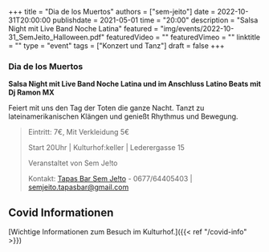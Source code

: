 +++
title = "Dia de los Muertos"
authors = ["sem-jeito"]
date = 2022-10-31T20:00:00
publishdate = 2021-05-01
time = "20:00"
description = "Salsa Night mit Live Band Noche Latina"
featured = "img/events/2022-10-31_SemJeito_Halloween.pdf"
featuredVideo = ""
featuredVimeo = ""
linktitle = ""
type = "event"
tags = ["Konzert und Tanz"]
draft = false
+++

### Dia de los Muertos
**Salsa Night mit Live Band Noche Latina und im Anschluss Latino Beats mit Dj Ramon MX**  

Feiert mit uns den Tag der Toten die ganze Nacht.  Tanzt zu lateinamerikanischen Klängen und genießt Rhythmus und Bewegung. 


>Eintritt: 7€, Mit Verkleidung 5€
>
>Start 20Uhr | Kulturhof:keller | Lederergasse 15
>
>Veranstaltet von Sem Je!to
>
>Kontakt: [Tapas Bar Sem Je!to](https://sem-jeito.at) - 0677/64405403 | semjeito.tapasbar@gmail.com



## Covid Informationen

[Wichtige Informationen zum Besuch im Kulturhof.]({{< ref "/covid-info" >}})
